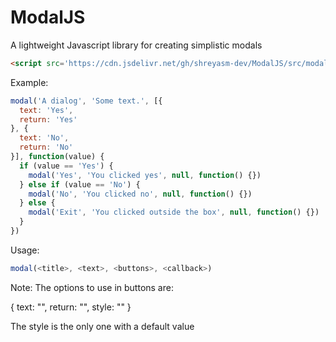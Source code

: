 # ModalJS
A lightweight Javascript library for creating simplistic modals


```html
<script src='https://cdn.jsdelivr.net/gh/shreyasm-dev/ModalJS/src/modal.js'></script>
```

Example:

```javascript
modal('A dialog', 'Some text.', [{
  text: 'Yes',
  return: 'Yes'
}, {
  text: 'No',
  return: 'No'
}], function(value) {
  if (value == 'Yes') {
    modal('Yes', 'You clicked yes', null, function() {})
  } else if (value == 'No') {
    modal('No', 'You clicked no', null, function() {})
  } else {
    modal('Exit', 'You clicked outside the box', null, function() {})
  }
})
```

Usage:

```javascript
modal(<title>, <text>, <buttons>, <callback>)
```

Note: The options to use in buttons are:

{
  text: "",
  return: "",
  style: ""
}

The style is the only one with a default value
